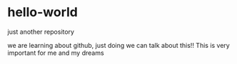 # hello-world
just another repository

we are learning about github, just doing we can talk about this!!
This is very important for me and my dreams
